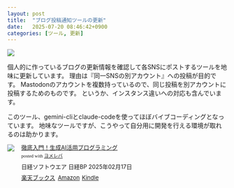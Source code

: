 ```yaml
---
layout: post
title:  "ブログ投稿通知ツールの更新"
date:   2025-07-20 08:46:42+0900
categories: [ツール, 更新]
---
```

![](/images/2025-07-20/aigirl.png)

個人的に作っているブログの更新情報を確認して各SNSにポストするツールを地味に更新しています。
理由は『同一SNSの別アカウント』への投稿が目的です。
Mastodonのアカウントを複数持っているので、同じ投稿を別アカウントに投稿するためのものです。
というか、インスタンス違いへの対応も含んでいます。

このツール、gemini-cliとclaude-codeを使ってほぼバイブコーディングとなっています。
地味なツールですが、こうやって自分用に開発を行える環境が取れるのは助かります。

<div class="booklink-box" style="text-align:left;padding-bottom:20px;font-size:small;zoom: 1;overflow: hidden;"><div class="booklink-image" style="float:left;margin:0 15px 10px 0;"><a href="//af.moshimo.com/af/c/click?a_id=1175594&p_id=56&pc_id=56&pl_id=637&s_v=b5Rz2P0601xu&url=http%3A%2F%2Fbooks.rakuten.co.jp%2Frb%2F18145686%2F%3Frafcid%3Dwsc_b_bs_1051722217600006323" target="_blank" ><img src="https://thumbnail.image.rakuten.co.jp/@0_mall/book/cabinet/7442/9784296207442_1_27.jpg?_ex=200x200" style="border: none;" /></a><img src="//i.moshimo.com/af/i/impression?a_id=1175594&p_id=56&pc_id=56&pl_id=637" width="1" height="1" style="border:none;"></div><div class="booklink-info" style="line-height:120%;zoom: 1;overflow: hidden;"><div class="booklink-name" style="margin-bottom:10px;line-height:120%"><a href="//af.moshimo.com/af/c/click?a_id=1175594&p_id=56&pc_id=56&pl_id=637&s_v=b5Rz2P0601xu&url=http%3A%2F%2Fbooks.rakuten.co.jp%2Frb%2F18145686%2F%3Frafcid%3Dwsc_b_bs_1051722217600006323" target="_blank" >徹底入門！生成AI活用プログラミング</a><img src="//i.moshimo.com/af/i/impression?a_id=1175594&p_id=56&pc_id=56&pl_id=637" width="1" height="1" style="border:none;"><div class="booklink-powered-date" style="font-size:8pt;margin-top:5px;font-family:verdana;line-height:120%">posted with <a href="https://yomereba.com" rel="nofollow" target="_blank">ヨメレバ</a></div></div><div class="booklink-detail" style="margin-bottom:5px;">日経ソフトウエア 日経BP 2025年02月17日    </div><div class="booklink-link2" style="margin-top:10px;"><div class="shoplinkrakuten" style="display:inline;margin-right:5px"><a href="//af.moshimo.com/af/c/click?a_id=1175594&p_id=56&pc_id=56&pl_id=637&s_v=b5Rz2P0601xu&url=http%3A%2F%2Fbooks.rakuten.co.jp%2Frb%2F18145686%2F%3Frafcid%3Dwsc_b_bs_1051722217600006323" target="_blank" >楽天ブックス</a><img src="//i.moshimo.com/af/i/impression?a_id=1175594&p_id=56&pc_id=56&pl_id=637" width="1" height="1" style="border:none;"></div><div class="shoplinkamazon" style="display:inline;margin-right:5px"><a href="//af.moshimo.com/af/c/click?a_id=920708&p_id=170&pc_id=185&pl_id=4062&s_v=b5Rz2P0601xu&url=https%3A%2F%2Fwww.amazon.co.jp%2Fexec%2Fobidos%2FASIN%2F429620744X" target="_blank" >Amazon</a></div><div class="shoplinkkindle" style="display:inline;margin-right:5px"><a href="//af.moshimo.com/af/c/click?a_id=920708&p_id=170&pc_id=185&pl_id=4062&s_v=b5Rz2P0601xu&url=https%3A%2F%2Fwww.amazon.co.jp%2Fgp%2Fsearch%3Fkeywords%3D%25E5%25BE%25B9%25E5%25BA%2595%25E5%2585%25A5%25E9%2596%2580%25EF%25BC%2581%25E7%2594%259F%25E6%2588%2590AI%25E6%25B4%25BB%25E7%2594%25A8%25E3%2583%2597%25E3%2583%25AD%25E3%2582%25B0%25E3%2583%25A9%25E3%2583%259F%25E3%2583%25B3%25E3%2582%25B0%26__mk_ja_JP%3D%2583J%2583%255E%2583J%2583i%26url%3Dnode%253D2275256051" target="_blank" >Kindle</a></div>                              	  	  	  	  	</div></div><div class="booklink-footer" style="clear: left"></div></div>
